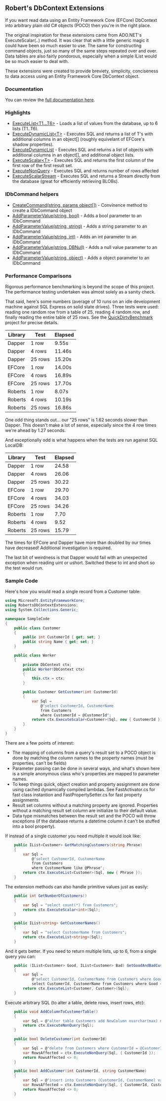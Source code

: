 ## Robert's DbContext Extensions

If you want read data using an Entity Framework Core (EFCore) DbContext 
into arbitrary plain old C# objects (POCO) then you're in the right place.

The original inspiration for these extensions came from ADO.NET's ExecuteScalar(..) method.
It was clear that with a little generic magic it could have been so much easier to use. 
The same for constructing command objects, just so many of the same steps repeated over 
and over. Data tables are also fairly pondorous, especially when a simple IList<T> would
be so much easier to deal with.

These extensions were created to provide breviety, simplicity, conciseness to data access 
using an Entity Framework Core DbContext object.


### Documentation

You can review the [full documentation here](https://rmacfadyen.github.io/RobertsDbContextExtensions/docs/RobertsDbContextExtensions).

### Highlights

- [ExecuteList&lt;T1...T6>](https://rmacfadyen.github.io/RobertsDbContextExtensions/docs/DbContextExtensions_ExecuteList_T_(DbContext_string_object__)) - Loads a list of values from the database, up to 6 lists (T1..T6).
- [ExecuteDynamicList&lt;T>](https://rmacfadyen.github.io/RobertsDbContextExtensions/docs/DbContextExtensions_ExecuteDynamicList_T_(DbContext_string_IEnumerable_string__object__)) - Executes SQL and returns a list of T's with additional columns in an object[] (roughly equivelant of EFCore's shadow properties).
- [ExecuteDynamicList](https://rmacfadyen.github.io/RobertsDbContextExtensions/docs/DbContextExtensions_ExecuteDynamicList(DbContext_IEnumerable_Type__string_IEnumerable_string__object__)) - Executes SQL and returns a list of objects with additional columns in an object[], and additional object lists.
- [ExecuteScalar&lt;T>](https://rmacfadyen.github.io/RobertsDbContextExtensions/docs/DbContextExtensions_ExecuteNonQuery(DbContext_string_object__)) - Executes SQL and returns the first column of the first row of the first result set.
- [ExecuteNonQuery](https://rmacfadyen.github.io/RobertsDbContextExtensions/docs/DbContextExtensions_ExecuteNonQuery(DbContext_string_object__)) - Executes SQL and returns number of rows affected
- [ExecuteScalarStream](https://rmacfadyen.github.io/RobertsDbContextExtensions/docs/DbContextExtensions_ExecuteScalarStream(DbContext_string_object__)) - Executes SQL and returns a Stream directly from the database (great for efficiently retrieving BLOBs).

### IDbCommand helpers
- [CreateCommand(string, params object[])](https://rmacfadyen.github.io/RobertsDbContextExtensions/docs/DbContextExtensions_CreateCommand(DbContext_string_object__)) - Convinence method to create a IDbCommand object
- [AddParameterValue(string, bool)](https://rmacfadyen.github.io/RobertsDbContextExtensions/docs/DbContextExtensions_AddParameterValue(IDbCommand_string_bool)) - Adds a bool parameter to an IDbCommand
- [AddParameterValue(string, string)](https://rmacfadyen.github.io/RobertsDbContextExtensions/docs/DbContextExtensions_AddParameterValue(IDbCommand_string_string)) - Adds a string parameter to an IDbCommand
- [AddParameterValue(string, int)](https://rmacfadyen.github.io/RobertsDbContextExtensions/docs/DbContextExtensions_AddParameterValue(IDbCommand_string_int)) - Adds an int parameter to an IDbCommand
- [AddParameterValue(string, DBNull)](https://rmacfadyen.github.io/RobertsDbContextExtensions/docs/DbContextExtensions_AddParameterValue(IDbCommand_string_DBNull)) - Adds a null value parameter to an IDbCommand
- [AddParameterValue(string, object)](https://rmacfadyen.github.io/RobertsDbContextExtensions/docs/DbContextExtensions_AddParameterValue(IDbCommand_string_object)) - Adds a object parameter to an IDbCommand


### Performance Comparisons

Rigorous performance benchmarking is beyond the scope of this project. The performance
testing undertaken was almost solely as a sanity check. 

That said, here's some numbers (average of 10 runs on an idle development machine against
SQL Express on solid state drives). Three tests were used: reading one random row from
a table of 25, reading 4 random row, and finally reading the entire table of 25 rows. 
See the [QuickDirtyBenchmark](https://github.com/rmacfadyen/RobertsDbContextExtensions/tree/master/QuickDirtyBenchmark) project for precise details.

| Library | Test | Elapsed |
| ------- | ---- | --------------- |
| Dapper  | 1 row | 9.55s | 
| Dapper  | 4 rows | 11.46s | 
| Dapper | 25 rows | 15.20s | 
| EFCore | 1 row | 14.00s | 
| EFCore | 4 rows | 16.89s | 
| EFCore | 25 rows | 17.70s | 
| Roberts | 1 row | 8.07s |
| Roberts | 4 rows | 10.19s |
| Roberts | 25 rows | 16.86s | 

One odd thing stands out... our "25 rows" is 1.62 seconds slower than Dapper. This doesn't make
a lot of sense, especially since the 4 row times we're ahead by 1.27 seconds.

And exceptionally odd is what happens when the tests are run against SQL LocalDB:

| Library | Test | Elapsed |
| ------- | ---- | --------------- |
| Dapper | 1 row | 24.58 |
| Dapper | 4 rows | 26.06 |
| Dapper | 25 rows | 30.22 |
| EFCore | 1 row | 29.70 |
| EFCore | 4 rows | 34.03 |
| EFCore | 25 rows | 34.26 |
| Roberts | 1 row | 7.70 |
| Roberts | 4 rows | 9.52 |
| Roberts | 25 rows | 15.79 |

The times for EFCore and Dapper have more than doubled by our times have decreased!
Additional investigation is required.

The last bit of weirdness is that Dapper would fail with an unexpected exception
when reading uint or ushort. Switched these to int and short so the test would run.

### Sample Code
Here's how you would read a single record from a Customer table:

```C#
using Microsoft.EntityFrameworkCore;
using RobertsDbContextExtensions;
using System.Collections.Generic;

namespace SampleCode
{
    public class Customer
    {
        public int CustomerId { get; set; }
        public string Name { get; set; }
    }

    public class Worker
    {
        private DbContext ctx;
        public Worker(DbContext ctx)
        {
            this.ctx = ctx;
        }

        public Customer GetCustomer(int CustomerId)
        {
            var Sql =
                @"select CustomerId, CustomerName
                from Customers    
                where CustomerId = @CustomerId";
            return ctx.ExecuteScalar<Customer>(Sql, new { CustomerId });
        }
    }
}
```

There are a few points of interest:

- The mapping of columns from a query's result set to a POCO object is done by matching the column names to the property names (must be properties, can't be fields)
- Parameter passing can be done in several ways, and what's shown here is a simple anonymous class who's properties are mapped to parameter names.
- To keep things quick, object creation and property assignment are done using cached dynamically compiled lambdas. See FastActivator.cs for fast class instantion and FastPropertySetter.cs for fast property assignments.
- Result set columns without a matching property are ignored. Properties without a matching result set column are initialize to their default value.
- Data type mismatches between the result set and the POCO will throw exceptions (if the database returns a datetime column it can't be stuffed into a bool property).
 
If instead of a single customer you need multiple it would look like:

```c#
    public IList<Customer> GetMatchingCustomers(string Phrase)
    {
        var Sql =
            @"select CustomerId, CustomerName
            from Customers    
            where CustomerName like @Phrase";
        return ctx.ExecuteList<Customer>(Sql, new { Phrase });
    }
```

The extension methods can also handle primitive values just as easily:

```c#
    public int GetNumberOfCustomers()
    {
        var Sql = "select count(*) from Customers";
        return ctx.ExecuteScalar<int>(Sql);
    }

    public IList<string> GetCustomerNames()
    {
        var Sql = "select CustomerName from Customers";
        return ctx.ExecuteList<string>(Sql);
    }
```

And it gets better. If you need to return multiple lists, up to 6, from a single
query you can:
```c#
    public (IList<Customer> Good, IList<Customer> Bad) GetGoodAndBadCustomer()
    {
        var Sql = 
            @"select CustomerId, CustomerName from Customers where Good = 1
            select CustomerId, CustomerName from Customers where Good <> 1";
        return ctx.ExecuteList<Customer, Customer>(Sql);
    }
```

Execute arbitrary SQL (to alter a table, delete rows, insert rows, etc):
```c#
    public void AddColumnToCustomerTable()
    {
        var Sql = @"alter table Customers add NewColumn nvarchar(max) not null";
        return ctx.ExecuteNonQuery(Sql);
    }

    public bool DeleteCustomer(int CustomerId)
    {
        var Sql = @"delete from Customers where CustomerId = @CustomerId";
        var RowsAffected = ctx.ExecuteNonQuery(Sql, { CustomerId });
        return RowsAffected <> 0;
    }

    public bool AddCustomer(int CustomerId, string CustomerName)
    {
        var Sql = @"insert into Customers (CustomerId, CustomerName) values (@CustomerId, @CustomerName)";
        var RowsAffected = ctx.ExecuteNonQuery(Sql, { CustomerId, CustomerName });
        return RowsAffected <> 0;
    }
```
